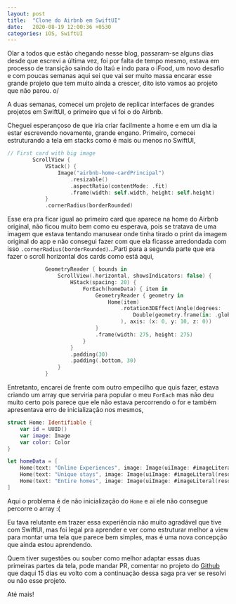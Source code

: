 ```yaml
---
layout: post
title:  "Clone do Airbnb em SwiftUI"
date:   2020-08-19 12:00:36 +0530
categories: iOS, SwiftUI 
---
```

Olar a todos que estão chegando nesse blog, passaram-se alguns dias desde que escrevi a última vez, foi por falta de tempo mesmo, estava em processo de transição saindo do Itaú e indo para o iFood, um novo desafio e com poucas semanas aqui sei que vai ser muito massa encarar esse grande projeto que tem muito ainda a crescer, dito isto vamos ao projeto que não parou. o/

A duas semanas, comecei um projeto de replicar interfaces de grandes projetos em SwiftUI, o primeiro que vi foi o do Airbnb.

Cheguei esperançoso de que iria criar facilmente a home e em um dia ia estar escrevendo novamente, grande engano. Primeiro, comecei estruturando a tela em stacks como é mais ou menos no SwiftUI,

```swift
// First card with big image
        ScrollView {
            VStack() {
                Image("airbnb-home-cardPrincipal")
                    .resizable()
                    .aspectRatio(contentMode: .fit)
                    .frame(width: self.width, height: self.height)
            }
            .cornerRadius(borderRounded)

```

Esse era pra ficar igual ao primeiro card que aparece na home do Airbnb original, não ficou muito bem como eu esperava, pois se tratava de uma imagem que estava tentando manusear onde tinha tirado o print da imagem original do app e não consegui fazer com que ela ficasse arredondada com isso `.cornerRadius(borderRounded)`...Parti para a segunda parte que era fazer o scroll horizontal dos cards como está aqui,

```swift
            GeometryReader { bounds in
                ScrollView(.horizontal, showsIndicators: false) {
                    HStack(spacing: 20) {
                        ForEach(homeData) { item in
                            GeometryReader { geometry in
                                Home(item)
                                    .rotation3DEffect(Angle(degrees:
                                        Double(geometry.frame(in: .global).minX - 30) / -getAngleMultiplier(bounds: bounds)
                                    ), axis: (x: 0, y: 10, z: 0))
                            }
                            .frame(width: 275, height: 275)
                        }
                    }
                    .padding(30)
                    .padding(.bottom, 30)
                }
            }
```

Entretanto, encarei de frente com outro empecilho que quis fazer, estava criando um array que serviria para popular o meu `ForEach` mas não deu muito certo pois parece que ele não estava percorrendo o for e também apresentava erro de inicialização nos mesmos,

```swift
struct Home: Identifiable {
    var id = UUID()
    var image: Image
    var color: Color
}

let homeData = [
    Home(text: "Online Experiences", image: Image(uiImage: #imageLiteral(resourceName: "airbnb-home-card1")), color: Color(#colorLiteral(red: 0.2196078449, green: 0.007843137719, blue: 0.8549019694, alpha: 1))),
    Home(text: "Unique stays", image: Image(uiImage: #imageLiteral(resourceName: "airbnb-home-card2")), color: Color(#colorLiteral(red: 0.2196078449, green: 0.007843137719, blue: 0.8549019694, alpha: 1))),
    Home(text: "Entire homes", image: Image(uiImage: #imageLiteral(resourceName: "airbnb-home-card3")), color: Color(#colorLiteral(red: 0.2196078449, green: 0.007843137719, blue: 0.8549019694, alpha: 1)))
]

```

Aqui o problema é de não inicialização do `Home` e ai ele não consegue percorre o array :(

Eu tava relutante em trazer essa experiência não muito agradável que tive com SwiftUI, mas foi legal pra aprender e ver como estruturar melhor a view para montar uma tela que parece bem simples, mas é uma nova concepção que ainda estou aprendendo.

Quem tiver sugestões ou souber como melhor adaptar essas duas primeiras partes da tela, pode mandar PR, comentar no projeto do [Github](https://github.com/Viniciuscarvalho/reproduce-projects-SwiftUI) que daqui 15 dias eu volto com a continuação dessa saga pra ver se resolvi ou não esse projeto.

Até mais!





